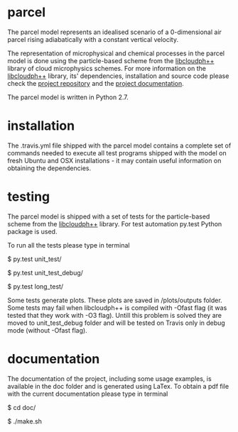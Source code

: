parcel
=======

The parcel model represents an idealised scenario of a 0-dimensional 
  air parcel rising adiabatically with a constant vertical velocity. 

The representation of microphysical and chemical processes in the parcel model 
  is done using the particle-based scheme from the [libcloudph++](http://libcloudphxx.igf.fuw.edu.pl/) 
  library of cloud microphysics schemes.
For more information on the [libcloudph++](http://libcloudphxx.igf.fuw.edu.pl/) library, 
  its' dependencies, installation and source code please check the 
  [project repository](https://github.com/igfuw/libcloudphxx) and 
  the [project documentation](http://www.geosci-model-dev.net/8/1677/2015/).

The parcel model is written in Python 2.7. 

# installation

The .travis.yml file shipped with the parcel model 
  contains a complete set of commands needed to execute all test programs
  shipped with the model on fresh Ubuntu and OSX installations -
  it may contain useful information on obtaining the dependencies.

# testing

The parcel model is shipped with a set of tests for the particle-based scheme 
  from the [libcloudph++](http://libcloudphxx.igf.fuw.edu.pl/) library.
For test automation py.test Python package is used.

To run all the tests  please type in terminal

  $ py.test unit_test/

  $ py.test unit_test_debug/

  $ py.test long_test/

Some tests generate plots. 
These plots are saved in /plots/outputs folder.
Some tests may fail when libcloudph++ is compiled with -Ofast flag
  (it was tested that they work with -O3 flag).
Untill this problem is solved they are moved to unit_test_debug folder
  and will be tested on Travis only in debug mode (without -Ofast flag).

# documentation

The documentation of the project, including some usage examples,
  is available in the doc folder and is generated using LaTex.
To obtain a pdf file with the current documentation please type in terminal

  $ cd doc/

  $ ./make.sh


